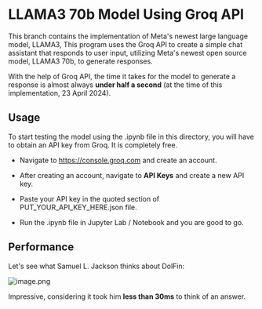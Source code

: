 # LLAMA3 70b Model Using Groq API

This branch contains the implementation of Meta's newest large language model, LLAMA3, 
This program uses the Groq API to create a simple chat assistant that responds to user input,
utilizing Meta's newest open source model, LLAMA3 70b, to generate responses.

With the help of Groq API, the time it takes for the model to generate a response is almost always **under half a second** (at the time of this implementation, 23 April 2024).

## Usage

To start testing the model using the .ipynb file in this directory,
you will have to obtain an API key from Groq. It is completely free.

 - Navigate to https://console.groq.com and create an account.

 - After creating an account, navigate to **API Keys** and create a new API key.

 - Paste your API key in the quoted section of PUT_YOUR_API_KEY_HERE.json file.

 - Run the .ipynb file in Jupyter Lab / Notebook and you are good to go.

## Performance

Let's see what Samuel L. Jackson thinks about DolFin:

![image.png](attachment:1d70c1e7-89fa-4d62-8200-7ed9dd31806e.png)

Impressive, considering it took him **less than 30ms** to think of an answer.